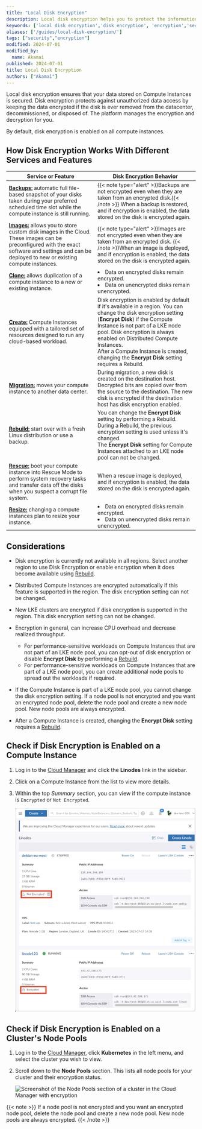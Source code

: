 ```yaml
---
title: "Local Disk Encryption"
description: Local disk encryption helps you to protect the information stored on your Linode's disk. This guide shows how to implement local disk encryption.
keywords: ['local disk encryption','disk encryption', 'encryption','security']
aliases: ['/guides/local-disk-encryption/']
tags: ["security","encryption"]
modified: 2024-07-01
modified_by:
  name: Akamai
published: 2024-07-01
title: Local Disk Encryption
authors: ["Akamai"]
---
```


Local disk encryption ensures that your data stored on Compute Instances is secured. Disk encryption protects against unauthorized data access by keeping the data encrypted if the disk is ever removed from the datacenter, decommissioned, or disposed of. The platform manages the encryption and decryption for you.

By default, disk encryption is enabled on all compute instances.

## How Disk Encryption Works With Different Services and Features

| Service or Feature| Disk Encryption Behavior |
|------|-------|
| [**Backups:**](/docs/products/storage/backups/) automatic full file-based snapshot of your disks taken during your preferred scheduled time slot while the compute instance is still running. |{{< note type="alert" >}}Backups are not encrypted even when they are taken from an encrypted disk.{{< /note >}} When a backup is restored, and if encryption is enabled, the data stored on the disk is encrypted again. |
| [**Images:**](/docs/products/tools/images/) allows you to store custom disk images in the Cloud. These images can be preconfigured with the exact software and settings and can be deployed to new or existing compute instances. |{{< note type="alert" >}}Images are not encrypted even when they are taken from an encrypted disk. {{< /note >}}When an image is deployed, and if encryption is enabled, the data stored on the disk is encrypted again. |
| [**Clone:**](/docs/products/compute/compute-instances/guides/clone-instance/) allows duplication of a compute instance to a new or existing instance.|<li>Data on encrypted disks remain encrypted.</li> <li>Data on unencrypted disks remain unencrypted.</li>|
| [**Create:**](/docs/products/compute/compute-instances/guides/create/) Compute Instances equipped with a tailored set of resources designed to run any cloud-based workload. |Disk encryption is enabled by default if it's available in a region. You can change the disk encryption setting (**Encrypt Disk**) if the Compute Instance is not part of a LKE node pool. Disk encryption is always enabled on Distributed Compute Instances. <br>After a Compute Instance is created, changing the **Encrypt Disk** setting requires a Rebuild.</br> |
| [**Migration:**](/docs/products/compute/compute-instances/guides/migrate-to-different-dc/) moves your compute instance to another data center. |During migration, a new disk is created on the destination host. Decrypted bits are copied over from the source to the destination. The new disk is encrypted if the destination host has disk encryption enabled. |
| [**Rebuild:**](/docs/products/compute/compute-instances/guides/rescue-and-rebuild/) start over with a fresh Linux distribution or use a backup. | You can change the **Encrypt Disk** setting by performing a Rebuild. During a Rebuild, the previous encryption setting is used unless it's changed.<br>The **Encrypt Disk** setting for Compute Instances attached to an LKE node pool can not be changed.</br>|
| [**Rescue:**](/docs/products/compute/compute-instances/guides/rescue-and-rebuild/) boot your compute instance into Rescue Mode to perform system recovery tasks and transfer data off the disks when you suspect a corrupt file system. | When a rescue image is deployed, and if encryption is enabled, the data stored on the disk is encrypted again.|
| [**Resize:**](/docs/products/compute/compute-instances/guides/resize/) changing a compute instances plan to resize your instance. |<li>Data on encrypted disks remain encrypted.</li> <li>Data on unencrypted disks remain unencrypted.</li> |

## Considerations

- Disk encryption is currently not available in all regions. Select another region to use Disk Encryption or enable encryption when it does become available using [Rebuild](/docs/products/compute/compute-instances/guides/rescue-and-rebuild/#rebuilding).

- Distributed Compute Instances are encrypted automatically if this feature is supported in the region. The disk encryption setting can not be changed.

- New LKE clusters are encrypted if disk encryption is supported in the region. This disk encryption setting can not be changed.

- Encryption in general, can increase CPU overhead and decrease realized throughput.
  - For performance-sensitive workloads on Compute Instances that are not part of an LKE node pool, you can opt-out of disk encryption or disable **Encrypt Disk** by performing a [Rebuild](/docs/products/compute/compute-instances/guides/rescue-and-rebuild/).
  - For performance-sensitive workloads on Compute Instances that are part of a LKE node pool, you can create additional node pools to spread out the workloads if required.

- If the Compute Instance is part of a LKE node pool, you cannot change the disk encryption setting. If a node pool is not encrypted and you want an encrypted node pool, delete the node pool and create a new node pool. New node pools are always encrypted.

- After a Compute Instance is created, changing the **Encrypt Disk** setting requires a [Rebuild](/docs/products/compute/compute-instances/guides/rescue-and-rebuild/#rebuilding).


## Check if Disk Encryption is Enabled on a Compute Instance

1.  Log in to the [Cloud Manager](https://cloud.linode.com) and click the **Linodes** link in the sidebar.

1.  Click on a Compute Instance from the list to view more details.

1.  Within the top *Summary* section, you can view if the compute instance is `Encrypted` or `Not Encrypted`.

    ![Screenshot of the Compute Instances in the Cloud Manager with and without encryption](view-compute-instance-encrypt-setting.jpg)


## Check if Disk Encryption is Enabled on a Cluster's Node Pools

1. Log in to the [Cloud Manager](http://cloud.linode.com), click **Kubernetes** in the left menu, and select the cluster you wish to view.

1. Scroll down to the **Node Pools** section. This lists all node pools for your cluster and their encryption status.

    ![Screenshot of the Node Pools section of a cluster in the Cloud Manager with encryption](view-node-pools-encryption.jpg)

{{< note >}}
If a node pool is not encrypted and you want an encrypted node pool, delete the node pool and create a new node pool. New node pools are always encrypted.
{{< /note >}}